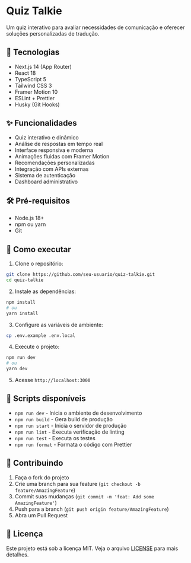 # Quiz Talkie

Um quiz interativo para avaliar necessidades de comunicação e oferecer soluções personalizadas de tradução.

## 🚀 Tecnologias

- Next.js 14 (App Router)
- React 18
- TypeScript 5
- Tailwind CSS 3
- Framer Motion 10
- ESLint + Prettier
- Husky (Git Hooks)

## ✨ Funcionalidades

- Quiz interativo e dinâmico
- Análise de respostas em tempo real
- Interface responsiva e moderna
- Animações fluidas com Framer Motion
- Recomendações personalizadas
- Integração com APIs externas
- Sistema de autenticação
- Dashboard administrativo

## 🛠️ Pré-requisitos

- Node.js 18+ 
- npm ou yarn
- Git

## 🚦 Como executar

1. Clone o repositório:
```bash
git clone https://github.com/seu-usuario/quiz-talkie.git
cd quiz-talkie
```

2. Instale as dependências:
```bash
npm install
# ou
yarn install
```

3. Configure as variáveis de ambiente:
```bash
cp .env.example .env.local
```

4. Execute o projeto:
```bash
npm run dev
# ou
yarn dev
```

5. Acesse `http://localhost:3000`

## 📝 Scripts disponíveis

- `npm run dev` - Inicia o ambiente de desenvolvimento
- `npm run build` - Gera build de produção
- `npm run start` - Inicia o servidor de produção
- `npm run lint` - Executa verificação de linting
- `npm run test` - Executa os testes
- `npm run format` - Formata o código com Prettier

## 🤝 Contribuindo

1. Faça o fork do projeto
2. Crie uma branch para sua feature (`git checkout -b feature/AmazingFeature`)
3. Commit suas mudanças (`git commit -m 'feat: Add some AmazingFeature'`)
4. Push para a branch (`git push origin feature/AmazingFeature`)
5. Abra um Pull Request

## 📄 Licença

Este projeto está sob a licença MIT. Veja o arquivo [LICENSE](LICENSE) para mais detalhes.
